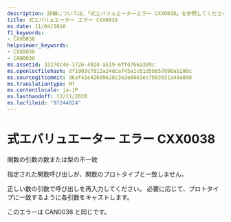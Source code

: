 ```yaml
---
description: 詳細については、「式エバリュエーターエラー CXX0038」を参照してください。
title: 式エバリュエーター エラー CXX0038
ms.date: 11/04/2016
f1_keywords:
- CXX0038
helpviewer_keywords:
- CXX0038
- CAN0038
ms.assetid: 3327dc4e-1726-4924-a519-6ffd766a389c
ms.openlocfilehash: df1003c7812a24dcaf45a1c01d5bb57890a5280c
ms.sourcegitcommit: d6af41e42699628c3e2e6063ec7b03931a49a098
ms.translationtype: MT
ms.contentlocale: ja-JP
ms.lasthandoff: 12/11/2020
ms.locfileid: "97244824"
---
```

# <a name="expression-evaluator-error-cxx0038"></a>式エバリュエーター エラー CXX0038

関数の引数の数または型の不一致

指定された関数呼び出しが、関数のプロトタイプと一致しません。

正しい数の引数で呼び出しを再入力してください。 必要に応じて、プロトタイプに一致するように各引数をキャストします。

このエラーは CAN0038 と同じです。
